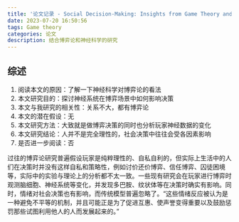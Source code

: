 ```yaml
---
title: '论文记录 - Social Decision-Making: Insights from Game Theory and Neuroscience'
date: 2023-07-20 16:50:56
tags: Game theory
categories: 论文
description: 结合博弈论和神经科学的研究
---
```

## 综述
1. 阅读本文的原因：了解一下神经科学对博弈论的看法
2. 本文研究目的：探讨神经系统在博弈场景中如何影响决策
3. 本文与我研究的相关性：关系不大，都有博弈论
4. 本文的潜在假设：无
5. 本文研究方法：大致就是做博弈决策的同时也分析玩家神经数据的变化
6. 本文研究结论：人并不是完全理性的，社会决策中往往会受各因素影响
7. 是否进一步阅读：否

过往的博弈论研究普遍假设玩家是纯粹理性的、自私自利的，但实际上生活中的人们在决策时并没有这样自私和策略性，例如讨价还价博弈、信任博弈、囚徒困境等，实际中的实验与理论上的分析都不太一致。一些现有研究会在玩家进行博弈时观测脑细胞、神经系统等变化，并发现多巴胺、纹状体等在决策时确实有影响。同时，情绪对社会决策也有影响，而传统模型普遍忽略了。“这些情绪反应被认为是一种避免不平等的机制，并且可能正是为了促进互惠、使声誉变得重要以及鼓励惩罚那些试图利用他人的人而发展起来的。”